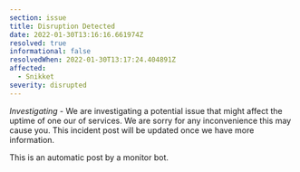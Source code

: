 ```yaml
---
section: issue
title: Disruption Detected
date: 2022-01-30T13:16:16.661974Z
resolved: true
informational: false
resolvedWhen: 2022-01-30T13:17:24.404891Z
affected:
  - Snikket
severity: disrupted
---
```

*Investigating* - We are investigating a potential issue that might affect the uptime of one our of services. We are sorry for any inconvenience this may cause you. This incident post will be updated once we have more information.

This is an automatic post by a monitor bot.
        